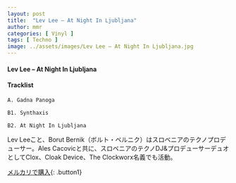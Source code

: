 ```yaml
---
layout: post
title:  "Lev Lee – At Night In Ljubljana"
author: mmr
categories: [ Vinyl ]
tags: [ Techno ]
image: ../assets/images/Lev Lee – At Night In Ljubljana.jpg
---
```


#### Lev Lee – At Night In Ljubljana

#### Tracklist
```md
A. Gadna Panoga

B1. Synthaxis

B2. At Night In Ljubljana
```

Lev Leeこと、Borut Bernik（ボルト・ベルニク）はスロベニアのテクノプロデューサー。Ales Cacovicと共に、スロベニアのテクノDJ&プロデューサーデュオとしてClox、Cloak Device、The Clockworx名義でも活動。



[メルカリで購入](https://jp.mercari.com/item/m18583721898){: .button1}

